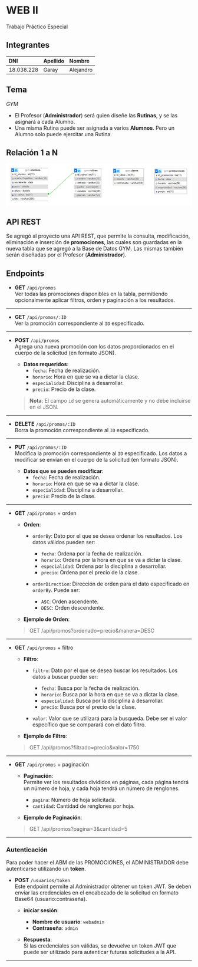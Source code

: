 # WEB II  

Trabajo Práctico Especial

## Integrantes  

|DNI           |Apellido       |Nombre       |
|:-------------|:-------------|:-------------|
|18.038.228    |Garay         |Alejandro     |

## Tema  

*GYM*  

- El Profesor (**Administrador**) será quien diseñe las **Rutinas**, y se las asignará a cada Alumno.
- Una misma Rutina puede ser asignada a varios **Alumnos**. Pero un Alumno solo puede ejercitar una Rutina.

## Relación 1 a N  

![Foto de relación](tablas.jpg)

## API REST

Se agregó al proyecto una API REST, que permite la consulta, modificación, eliminación e inserción de **promociones**, las cuales son guardadas en la nueva tabla que se agregó a la Base de Datos GYM. Las mismas también serán diseñadas por el Profesor (**Administrador**).

## Endpoints

- **GET** `/api/promos`  
  Ver todas las promociones disponibles en la tabla, permitiendo opcionalmente aplicar filtros, orden y paginación a los resultados.

---

- **GET** `/api/promos/:ID`  
  Ver la promoción correspondiente al `ID` especificado.

---

- **POST** `/api/promos`  
  Agrega una nueva promoción con los datos proporcionados en el cuerpo de la solicitud (en formato JSON).

  - **Datos requeridos**:  
    - `fecha`: Fecha de realización.  
    - `horario`: Hora en que se va a dictar la clase.  
    - `especialidad`: Disciplina a desarrollar.  
    - `precio`: Precio de la clase.

  > **Nota**: El campo `id` se genera automáticamente y no debe incluirse en el JSON.

---

- **DELETE** `/api/promos/:ID`  
  Borra la promoción correspondiente al `ID` especificado.

---

- **PUT** `/api/promos/:ID`  
  Modifica la promoción correspondiente al `ID` especificado. Los datos a modificar se envían en el cuerpo de la solicitud (en formato JSON).

  - **Datos que se pueden modificar**:  
    - `fecha`: Fecha de realización.  
    - `horario`: Hora en que se va a dictar la clase.  
    - `especialidad`: Disciplina a desarrollar.  
    - `precio`: Precio de la clase.

---

- **GET** `/api/promos` + orden  

  - **Orden**:  
    - `orderBy`: Dato por el que se desea ordenar los resultados. Los datos válidos pueden ser:
      - `fecha`: Ordena por la fecha de realización.  
      - `horario`: Ordena por la hora en que se va a dictar la clase.  
      - `especialidad`: Ordena por la disciplina a desarrollar.  
      - `precio`: Ordena por el precio de la clase.

    - `orderDirection`: Dirección de orden para el dato especificado en `orderBy`. Puede ser:
      - `ASC`: Orden ascendente.
      - `DESC`: Orden descendente.
  
  - **Ejemplo de Orden**:  
  > GET /api/promos?ordenado=precio&manera=DESC  

---

- **GET** `/api/promos` + filtro  

  - **Filtro**:  
    - `filtro`: Dato por el que se desea buscar los resultados. Los datos a buscar pueder ser:
      - `fecha`: Busca por la fecha de realización.  
      - `horario`: Busca por la hora en que se va a dictar la clase.  
      - `especialidad`: Busca por la disciplina a desarrollar.  
      - `precio`: Busca por el precio de la clase.

    - `valor`: Valor que se utilizará para la busqueda. Debe ser el valor específico que se comparará con el dato filtro.

  - **Ejemplo de Filtro**:  
  > GET /api/promos?filtrado=precio&valor=1750  

---

- **GET** `/api/promos` + paginación  

  - **Paginación**:  
    Permite ver los resultados divididos en páginas, cada página tendrá un número de hoja, y cada hoja tendrá un número de renglones.

    - `pagina`: Número de hoja solicitada.
    - `cantidad`: Cantidad de renglones por hoja.

  - **Ejemplo de Paginación**:  
  > GET /api/promos?pagina=3&cantidad=5  
  
---

### Autenticación

Para poder hacer el ABM de las PROMOCIONES, el ADMINISTRADOR debe autenticarse utilizando un **token**.  

- **POST** `/usuarios/token`  
  Este endpoint permite al Administrador obtener un token JWT. Se deben enviar las credenciales en el encabezado de la solicitud en formato Base64 (usuario:contraseña).

  - **iniciar sesión**:  
    - **Nombre de usuario**: `webadmin`  
    - **Contraseña**: `admin`

  - **Respuesta**:  
    Si las credenciales son válidas, se devuelve un token JWT que puede ser utilizado para autenticar futuras solicitudes a la API.

---

<!-- Fecha de entrega tercera parte: 17/11/24 -->  
